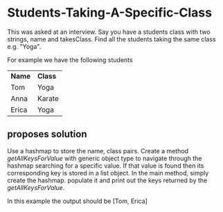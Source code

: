 # Students-Taking-A-Specific-Class
This was asked at an interview. Say you have a students class with two strings, name and takesClass. Find all the students taking the same class e.g. "Yoga".

For example we have the following students

<table>
<tr>
<td><strong>Name</strong></td>
<td><strong>Class</strong></td>
</tr>
<tr>
<td>Tom</td>
<td>Yoga</td>
</tr>
<tr>
<td>Anna</td>
<td>Karate</td>
</tr>
<tr>
<td>Erica</td>
<td>Yoga</td>
</tr>
</table>

<h2> proposes solution</h2>
Use a hashmap to store the name, class pairs. Create a method <i>getAllKeysForValue</i> with generic object type to navigate through the hashmap searching for a specific value. If that value is found then its corresponding key is stored in a list object. In the main method, simply create the hashmap. populate it and print out the keys returned by the  <i>getAllKeysForValue</i>.

In this example the output should be [Tom, Erica]

